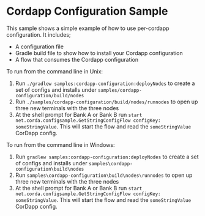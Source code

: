 # Cordapp Configuration Sample

This sample shows a simple example of how to use per-cordapp configuration. It includes;

* A configuration file
* Gradle build file to show how to install your Cordapp configuration
* A flow that consumes the Cordapp configuration

To run from the command line in Unix:

1. Run ``./gradlew samples:cordapp-configuration:deployNodes`` to create a set of configs and installs under 
   ``samples/cordapp-configuration/build/nodes``
2. Run ``./samples/cordapp-configuration/build/nodes/runnodes`` to open up three new terminals with the three nodes
3. At the shell prompt for Bank A or Bank B run ``start net.corda.configsample.GetStringConfigFlow configKey: someStringValue``.
   This will start the flow and read the `someStringValue` CorDapp config.

To run from the command line in Windows:

1. Run ``gradlew samples:cordapp-configuration:deployNodes`` to create a set of configs and installs under 
   ``samples\cordapp-configuration\build\nodes``
2. Run ``samples\cordapp-configuration\build\nodes\runnodes`` to open up three new terminals with the three nodes
3. At the shell prompt for Bank A or Bank B run ``start net.corda.configsample.GetStringConfigFlow configKey: someStringValue``.
   This will start the flow and read the `someStringValue` CorDapp config.

